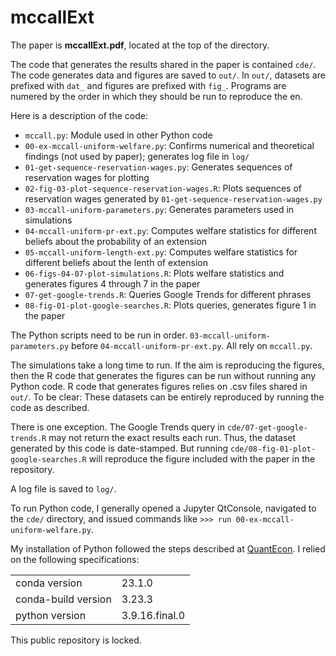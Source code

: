 # mccallExt

The paper is **mccallExt.pdf**, located at the top of the directory.

The code that generates the results shared in the paper is contained `cde/`.
The code generates data and figures are saved to `out/`.
In `out/`, datasets are prefixed with `dat_` and figures are prefixed with `fig_`.
Programs are numered by the order in which they should be run to reproduce the en.

Here is a description of the code:
* `mccall.py`: Module used in other Python code
* `00-ex-mccall-uniform-welfare.py`: Confirms numerical and theoretical findings (not used by paper); generates log file in `log/`
* `01-get-sequence-reservation-wages.py`: Generates sequences of reservation wages for plotting
* `02-fig-03-plot-sequence-reservation-wages.R`: Plots sequences of reservation wages generated by `01-get-sequence-reservation-wages.py`
* `03-mccall-uniform-parameters.py`: Generates parameters used in simulations
* `04-mccall-uniform-pr-ext.py`: Computes welfare statistics for different beliefs about the probability of an extension
* `05-mccall-uniform-length-ext.py`: Computes welfare statistics for different beliefs about the lenth of extension
* `06-figs-04-07-plot-simulations.R`: Plots welfare statistics and generates figures 4 through 7 in the paper
* `07-get-google-trends.R`: Queries Google Trends for different phrases
* `08-fig-01-plot-google-searches.R`: Plots queries, generates figure 1 in the paper

The Python scripts need to be run in order.
`03-mccall-uniform-parameters.py` before `04-mccall-uniform-pr-ext.py`.
All rely on `mccall.py`.

The simulations take a long time to run.
If the aim is reproducing the figures,
then the R code that generates the figures can be run
without running any Python code.
R code that generates figures relies on .csv files shared in `out/`.
To be clear: 
These datasets can be entirely reproduced by running the code as described.

There is one exception.
The Google Trends query in `cde/07-get-google-trends.R` may not return the exact results each run.
Thus, the dataset generated by this code is date-stamped.
But running `cde/08-fig-01-plot-google-searches.R` will reproduce the figure included with the paper in the repository.

A log file is saved to `log/`.

To run Python code,
I generally opened a Jupyter QtConsole,
navigated to the `cde/` directory, and
issued commands like `>>> run 00-ex-mccall-uniform-welfare.py`.

My installation of Python followed the steps described at [QuantEcon](https://quantecon.org/).
I relied on the following specifications:

|                     |                |
|---------------------|----------------|
| conda version       | 23.1.0         |
| conda-build version | 3.23.3         |
| python version      | 3.9.16.final.0 |


This public repository is locked.


